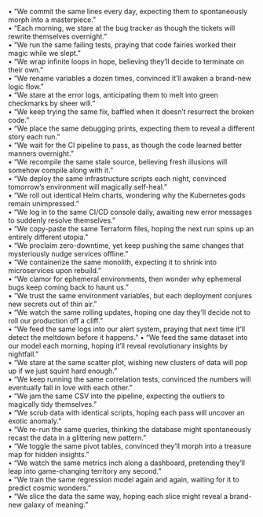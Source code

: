 • “We commit the same lines every day, expecting them to spontaneously morph into a masterpiece.”  
• “Each morning, we stare at the bug tracker as though the tickets will rewrite themselves overnight.”  
• “We run the same failing tests, praying that code fairies worked their magic while we slept.”  
• “We wrap infinite loops in hope, believing they’ll decide to terminate on their own.”  
• “We rename variables a dozen times, convinced it’ll awaken a brand-new logic flow.”  
• “We stare at the error logs, anticipating them to melt into green checkmarks by sheer will.”  
• “We keep trying the same fix, baffled when it doesn’t resurrect the broken code.”  
• “We place the same debugging prints, expecting them to reveal a different story each run.”  
• “We wait for the CI pipeline to pass, as though the code learned better manners overnight.”  
• “We recompile the same stale source, believing fresh illusions will somehow compile along with it.”  
• “We deploy the same infrastructure scripts each night, convinced tomorrow’s environment will magically self-heal.”  
• “We roll out identical Helm charts, wondering why the Kubernetes gods remain unimpressed.”  
• “We log in to the same CI/CD console daily, awaiting new error messages to suddenly resolve themselves.”  
• “We copy-paste the same Terraform files, hoping the next run spins up an entirely different utopia.”  
• “We proclaim zero-downtime, yet keep pushing the same changes that mysteriously nudge services offline.”  
• “We containerize the same monolith, expecting it to shrink into microservices upon rebuild.”  
• “We clamor for ephemeral environments, then wonder why ephemeral bugs keep coming back to haunt us.”  
• “We trust the same environment variables, but each deployment conjures new secrets out of thin air.”  
• “We watch the same rolling updates, hoping one day they’ll decide not to roll our production off a cliff.”  
• “We feed the same logs into our alert system, praying that next time it’ll detect the meltdown before it happens.”
• “We feed the same dataset into our model each morning, hoping it’ll reveal revolutionary insights by nightfall.”  
• “We stare at the same scatter plot, wishing new clusters of data will pop up if we just squint hard enough.”  
• “We keep running the same correlation tests, convinced the numbers will eventually fall in love with each other.”  
• “We jam the same CSV into the pipeline, expecting the outliers to magically tidy themselves.”  
• “We scrub data with identical scripts, hoping each pass will uncover an exotic anomaly.”  
• “We re-run the same queries, thinking the database might spontaneously recast the data in a glittering new pattern.”  
• “We toggle the same pivot tables, convinced they’ll morph into a treasure map for hidden insights.”  
• “We watch the same metrics inch along a dashboard, pretending they’ll leap into game-changing territory any second.”  
• “We train the same regression model again and again, waiting for it to predict cosmic wonders.”  
• “We slice the data the same way, hoping each slice might reveal a brand-new galaxy of meaning.”